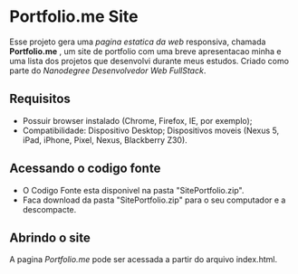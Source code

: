 #  Portfolio.me Site

 Esse projeto gera uma _pagina estatica da web_ responsiva, chamada **Portfolio.me** , um site de portfolio com uma breve apresentacao minha e uma lista dos projetos que desenvolvi durante meus estudos.
 Criado como parte do _Nanodegree Desenvolvedor Web FullStack_.

## Requisitos
* Possuir browser instalado (Chrome, Firefox, IE, por exemplo);
* Compatibilidade: Dispositivo Desktop; Dispositivos moveis (Nexus 5, iPad, iPhone, Pixel, Nexus, Blackberry Z30).

## Acessando o codigo fonte
* O Codigo Fonte esta disponivel na pasta "SitePortfolio.zip".
* Faca download da pasta "SitePortfolio.zip" para o seu computador e a descompacte.

## Abrindo o site

A pagina *Portfolio.me* pode ser acessada a partir do arquivo index.html.

